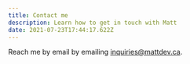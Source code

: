 ```yaml
---
title: Contact me
description: Learn how to get in touch with Matt
date: 2021-07-23T17:44:17.622Z
---
```

Reach me by email by emailing [inquiries@mattdev.ca](mailto:inquiries@mattdev.ca).